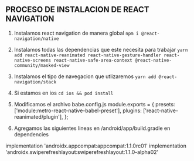## PROCESO DE INSTALACION DE REACT NAVIGATION
1. Instalamos react navigation de manera global
`npm i @react-navigation/native`

2. Instalamos todas las dependencias que este necesita para trabajar
`yarn add react-native-reanimated react-native-gesture-handler react-native-screens react-native-safe-area-context @react-native-community/masked-view`


3. Instalamos el tipo de navegacion que utlizaremos 
`yarn add @react-navigation/stack`

4. Si estamos en ios 
`cd ios && pod install`


5. Modificamos el archivo babe.config.js
module.exports = {
  presets: ['module:metro-react-native-babel-preset'],
  plugins: ['react-native-reanimated/plugin'],
};

6. Agregamos las siguientes lineas en  /android/app/build.gradle  en dependencies

implementation 'androidx.appcompat:appcompat:1.1.0rc01'
implementation 'androidx.swiperefreshlayout:swiperefreshlayout:1.1.0-alpha02'
